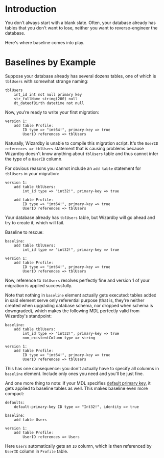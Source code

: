 # Introduction #

You don't always start with a blank slate. Often, your database already has tables that you don't want to lose, neither you want to reverse-engineer the database.

Here's where baseline comes into play.

# Baselines by Example #

Suppose your database already has several dozens tables, one of which is `tblUsers` with somewhat strange naming:

```
tblUsers
    int_id int not null primary key
    str_fullName string(200) null
    dt_dateofBirth datetime not null
```

Now, you're ready to write your first migration:

```
version 1:
    add table Profile:
        ID type => "int64!", primary-key => true
        UserID references => tblUsers
```

Naturally, Wizardby is unable to compile this migration script. It's the `UserID references => tblUsers` statement that is causing problems because Wizardby doesn't know anything about `tblUsers` table and thus cannot infer the type of a `UserID` column.

For obvious reasons you cannot include an `add table` statement for `tblUsers` in your migration:

```
version 1:
    add table tblUsers:
        int_id type => "int32!", primary-key => true
        
    add table Profile:
        ID type => "int64!", primary-key => true
        UserID references => tblUsers
```

Your database already has `tblUsers` table, but Wizardby will go ahead and try to create it, which will fail.

Baseline to rescue:

```
baseline:
    add table tblUsers:
        int_id type => "int32!", primary-key => true

version 1:        
    add table Profile:
        ID type => "int64!", primary-key => true
        UserID references => tblUsers
```

Now, reference to `tblUsers` resolves perfectly fine and version 1 of your migration is applied successfully.

Note that nothing in `baseline` element actually gets executed: tables added in said element serve only referential purpose (that is, they're neither created when upgrading database schema, nor dropped when schema is downgraded), which makes the following MDL perfectly valid from Wizardby's standpoint:

```
baseline:
    add table tblUsers:
        int_id type => "int32!", primary-key => true
        non_existentColumn type => string

version 1:        
    add table Profile:
        ID type => "int64!", primary-key => true
        UserID references => tblUsers
```

This has one consequence: you don't actually have to specify all columns in `baseline` element. Include only ones you need and you'll be just fine.

And one more thing to note: if your MDL specifies [default primary key](MdlReference#Defaults.md), it gets applied to baseline tables as well. This makes baseline even more compact:

```
defaults:
    default-primary-key ID type => "Int32!", identity => true

baseline:
    add table Users

version 1:        
    add table Profile:        
        UserID references => Users
```

Here `Users` automatically gets an `ID` column, which is then referenced by `UserID` column in `Profile` table.
